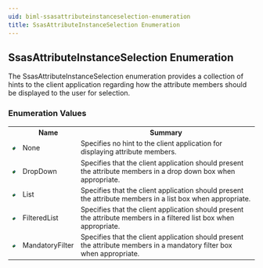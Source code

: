```yaml
---
uid: biml-ssasattributeinstanceselection-enumeration
title: SsasAttributeInstanceSelection Enumeration
---
```


## SsasAttributeInstanceSelection Enumeration

<div class="LanguageSummary"><div class ="SummaryItem">The SsasAttributeInstanceSelection enumeration provides a collection of hints to the client application regarding how the attribute members should be displayed to the user for selection.</div></div>
<div class="EnumValueGroup">

### Enumeration Values

<table id="EnumValue" class="MemberList"><tbody><tr><th class="MemberTypeIconColumnHeader">&nbsp;</th><th class="MemberNameColumnHeader">Name</th><th class="MemberSummaryColumnHeader">Summary</th></tr><tr class="cd0"><td align="center" class="MemberTypeIcon"><img src="enumValue.png"></img></td><td class="MemberName">None</td><td class="MemberSummary"><div class ="SummaryItem">Specifies no hint to the client application for displaying attribute members.</div></td></tr><tr class="cd1"><td align="center" class="MemberTypeIcon"><img src="enumValue.png"></img></td><td class="MemberName">DropDown</td><td class="MemberSummary"><div class ="SummaryItem">Specifies that the client application should present the attribute members in a drop down box when appropriate.</div></td></tr><tr class="cd0"><td align="center" class="MemberTypeIcon"><img src="enumValue.png"></img></td><td class="MemberName">List</td><td class="MemberSummary"><div class ="SummaryItem">Specifies that the client application should present the attribute members in a list box when appropriate.</div></td></tr><tr class="cd1"><td align="center" class="MemberTypeIcon"><img src="enumValue.png"></img></td><td class="MemberName">FilteredList</td><td class="MemberSummary"><div class ="SummaryItem">Specifies that the client application should present the attribute members in a filtered list box when appropriate.</div></td></tr><tr class="cd0"><td align="center" class="MemberTypeIcon"><img src="enumValue.png"></img></td><td class="MemberName">MandatoryFilter</td><td class="MemberSummary"><div class ="SummaryItem">Specifies that the client application should present the attribute members in a mandatory filter box when appropriate.</div></td></tr></tbody></table>
</div>